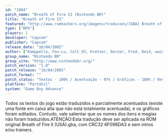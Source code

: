 ```yaml
---
id: "1084"
patch_name: "Breath of Fire II (Nintendo BR)"
title: "Breath of Fire II"
featured: "http://www.romhackers.org/imagens/traducoes/[GBA] Breath of Fire II - Nintendo BR - 1.png"
type: ["RPG"]
players: 1
developer: "Capcom"
publisher: "Capcom"
release_date: "16/04/2002"
author: ["Kamppello, Fou-Lu, Colt_93, Kretzer, Dorzer, Fred, Deid, wazyu e Giuliano Vieira"]
group_name: "Nintendo BR"
group_site: "http://www.nintendobr.org/"
patch_version: "1.0"
patch_release: "16/04/2002"
patch_format: ""
patch_status: "Textos - 100% / Acentuação - 97% / Gráficos - 100% / Revisão - 100%"
platform: "Portátil"
system: "Game Boy Advance"
---
```


Todos os textos do jogo estão traduzidos e parcialmente acentuados (existe uma fonte em caixa alta que não está totalmente acentuada), e os gráficos foram editados. Contudo, vale salientar que os nomes dos itens e magias não foram traduzidos.ATENÇÃO:Esta tradução deve ser aplicada na ROM original Breath of Fire II (USA).gba, com CRC32 6F098DA3 e sem intros e/ou trainers.